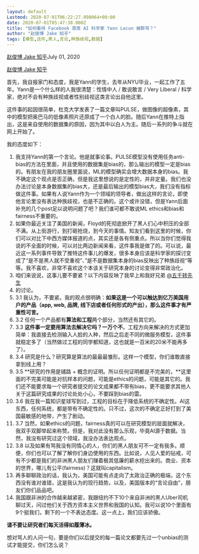 ```yaml
---
layout: default
Lastmod: 2020-07-01T06:22:27.098064+00:00
date: 2020-07-01T05:47:38.000Z
title: "如何看待 Facebook 首席 AI 科学家 Yann Lecun 被群骂？"
author: "赵俊博 Jake 知乎"
tags: [模型,这件,黑人,言论,种族歧视,数据]
---
```


[赵俊博 Jake 知乎](https://www.zhihu.com/question/404063774/answer/1309909163)July 01, 2020

[赵俊博 Jake 知乎](https://www.zhihu.com/question/404063774/answer/1309909163)  

首先，我自报家门和态度，我是Yann的学生，去年从NYU毕业，一起工作了五年。Yann是一个什么样的人我很清楚：性情中人 / 敢说敢言 / Very Liberal / 科学家，绝对不会有种族歧视或者性别歧视这类言论出自他这里。

这件事的起因很简单，杜克大学发表了一篇文章叫PULSE，做图像的超像素，其中的模型把奥巴马的低像素照片还原成了一个白人的脸。随后Yann在推特上指出，这是来自使用的数据集的原因，因为其中以白人为主。随后一系列的争斗就在网上开始了。

我的态度如下：

1.  我支持Yann的第一个言论。他是就事论事。PULSE模型没有使用任务anti-bias的方法在里面，并且使用的数据集是bias的，那么输出的模型一定是bias的。有朋友在我的朋友圈里面说，ML的模型确实会增大数据本身的bias。我不确定这个观点是否正确，但是我这里想说的是定性的，并非定量。我们也没办法讨论是本身数据集的bias大，还是最后输出的模型bias大，我们没有指标做这件事。如果有人说Yann作为一个领域的领导者，做出这样的言论，即使他言论里没有表达种族歧视，也是不正确的。这个或许没错，但是Yann后面补充的几个post足以说明问题了吧？我们谁可都不敢说ML ethics和bias和fairness不重要的。
2.  如果你最近关注了美国的新闻，Floyd的死彻底掀开了黑人们心中积压的全部不满。从上街游行，到打砸抢烧，到今天的事情。知友们看到这里的时候，你们可以对比下中西方媒体报道的点，其实还是各有侧重点。所以当你们觉得我说的不全面的时候，可以对比两边新闻来看，这件事我是做了的。可以说，最近这一系列事件导致了推特这件事儿的爆发，很多本身应该是科学家的探讨变成了“是不是黑人就不受重视”、”是不是数据集本身的bias反映出了种族歧视“等等。我不喜欢，非常不喜欢这个本该关于研究本身的讨论变得非常政治化。
3.  咱们来说说，这事儿要不要紧？以下内容反映了我早上和我好兄弟 [@五千转先生](https://www.zhihu.com/people/2c42fcd4b3cf49b17b2af9a0ed46597c)
4.  的讨论。
5.  3.1 我认为，不要紧。我的观点很明确：**如果这是一个可以触达到亿万美国用户的产品（app, web, 品牌, 线下店或者任何形式的产出），那么这件事才有严重性可言。**
6.  3.2 任何一个产品都有**算法和工程**两个部分，当然还有其它的。
7.  3.3 **这件事一定要用算法去解决它吗？一万个不**。工程方向来解决的方式更加简单：我直接去检测输入人脸的人种，然后之后走不同的微服务模型，这件事就稳定多了（当然做过工程的同学都知道，这也就是一百米的20米不能再多了）。
8.  3.4 研究是什么？研究算是算法的最最最雏形。这样一个模型，你们谁敢直接拿到线上用？
9.  3.5 **研究的作用是铺路 + 概念的证明。所以任何证明都是不完美的，**这里面的不完美可能是对抗样本的问题，可能是ethics的问题，可能是其它的。我们还不能要求每一个研究者提交的论文成果都不带有bias，更不能要求其他人关于这篇研究成果的讨论处处小心，不要踩到bias的雷。
10.  3.6 我在我一篇知识星球写到过，工程的目标在于降低系统的不确定性。AI这东西，任何系统，都是带有不确定性的。只不过，这次的不确定正好打到了美国最敏感的地带，产生了剧动。
11.  3.7 当然，如果ethics的问题，fairness真的可以在研究模型的层面就解决，我双手双脚举起来称赞。但是，我对此没有那么乐观，毕竟AI源于数据。当然，我没有研究过这个领域，我没办法表达观点。
12.  3.8 以及如果有骂我没有同情心的人，你们的黑人朋友可不一定有我多。顺便，你们也可以了解了解你们身边使用的东西。比如说，人见人爱的钻戒，可有不少都是我们的非洲黑人朋友们赚着极其低廉的薪水挖出来的。商业、资本的世界，哪儿有公平(fairness)？这就叫capitalism。
13.  再多聊聊政治的话，我认为，美国可能有点走向了太政治正确的极端，这个东西没有谁对谁错，这是我认为的现行趋势。以及，美国版本的“言论自由”，朋友们你们品品吧。
14.  我国跟非洲的合作越来越紧密，我跟纽约不下10个来自非洲的黑人Uber司机聊过天，问过他们关于西方资本主义世界和我国的认知。我可以说10个里面有9个挺我们，剩下的一个不表达态度。这一点上，我们应该骄傲。

**请不要让研究者们每天活得如履薄冰。**

想对骂人的人问一句，要是你们以后提交的每一篇论文都要先过一个unbias的测试才能提交，你们怎么说？

